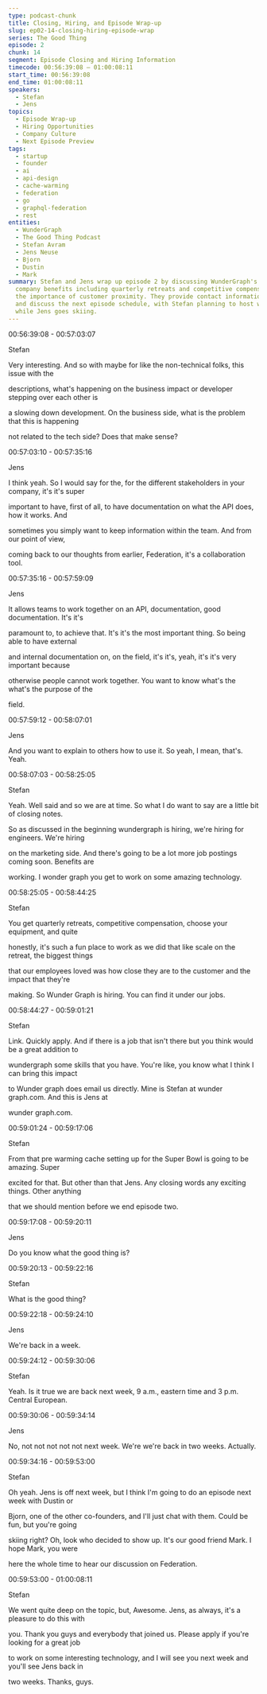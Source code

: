 ```yaml
---
type: podcast-chunk
title: Closing, Hiring, and Episode Wrap-up
slug: ep02-14-closing-hiring-episode-wrap
series: The Good Thing
episode: 2
chunk: 14
segment: Episode Closing and Hiring Information
timecode: 00:56:39:08 – 01:00:08:11
start_time: 00:56:39:08
end_time: 01:00:08:11
speakers:
  - Stefan
  - Jens
topics:
  - Episode Wrap-up
  - Hiring Opportunities
  - Company Culture
  - Next Episode Preview
tags:
  - startup
  - founder
  - ai
  - api-design
  - cache-warming
  - federation
  - go
  - graphql-federation
  - rest
entities:
  - WunderGraph
  - The Good Thing Podcast
  - Stefan Avram
  - Jens Neuse
  - Bjorn
  - Dustin
  - Mark
summary: Stefan and Jens wrap up episode 2 by discussing WunderGraph's hiring opportunities,
  company benefits including quarterly retreats and competitive compensation, and
  the importance of customer proximity. They provide contact information for job applications
  and discuss the next episode schedule, with Stefan planning to host with other co-founders
  while Jens goes skiing.
---
```


00:56:39:08 - 00:57:03:07

Stefan

Very interesting. And so with maybe for like the non-technical folks, this issue with the

descriptions, what's happening on the business impact or developer stepping over each other is

a slowing down development. On the business side, what is the problem that this is happening

not related to the tech side? Does that make sense?

00:57:03:10 - 00:57:35:16

Jens

I think yeah. So I would say for the, for the different stakeholders in your company, it's it's super

important to have, first of all, to have documentation on what the API does, how it works. And

sometimes you simply want to keep information within the team. And from our point of view,

coming back to our thoughts from earlier, Federation, it's a collaboration tool.

00:57:35:16 - 00:57:59:09

Jens

It allows teams to work together on an API, documentation, good documentation. It's it's

paramount to, to achieve that. It's it's the most important thing. So being able to have external

and internal documentation on, on the field, it's it's, yeah, it's it's very important because

otherwise people cannot work together. You want to know what's the what's the purpose of the

field.

00:57:59:12 - 00:58:07:01

Jens

And you want to explain to others how to use it. So yeah, I mean, that's. Yeah.

00:58:07:03 - 00:58:25:05

Stefan

Yeah. Well said and so we are at time. So what I do want to say are a little bit of closing notes.

So as discussed in the beginning wundergraph is hiring, we're hiring for engineers. We're hiring

on the marketing side. And there's going to be a lot more job postings coming soon. Benefits are

working. I wonder graph you get to work on some amazing technology.

00:58:25:05 - 00:58:44:25

Stefan

You get quarterly retreats, competitive compensation, choose your equipment, and quite

honestly, it's such a fun place to work as we did that like scale on the retreat, the biggest things

that our employees loved was how close they are to the customer and the impact that they're

making. So Wunder Graph is hiring. You can find it under our jobs.

00:58:44:27 - 00:59:01:21

Stefan

Link. Quickly apply. And if there is a job that isn't there but you think would be a great addition to

wundergraph some skills that you have. You're like, you know what I think I can bring this impact

to Wunder graph does email us directly. Mine is Stefan at wunder graph.com. And this is Jens at

wunder graph.com.

00:59:01:24 - 00:59:17:06

Stefan

From that pre warming cache setting up for the Super Bowl is going to be amazing. Super

excited for that. But other than that Jens. Any closing words any exciting things. Other anything

that we should mention before we end episode two.

00:59:17:08 - 00:59:20:11

Jens

Do you know what the good thing is?

00:59:20:13 - 00:59:22:16

Stefan

What is the good thing?

00:59:22:18 - 00:59:24:10

Jens

We're back in a week.

00:59:24:12 - 00:59:30:06

Stefan

Yeah. Is it true we are back next week, 9 a.m., eastern time and 3 p.m. Central European.

00:59:30:06 - 00:59:34:14

Jens

No, not not not not not next week. We're we're back in two weeks. Actually.

00:59:34:16 - 00:59:53:00

Stefan

Oh yeah. Jens is off next week, but I think I'm going to do an episode next week with Dustin or

Bjorn, one of the other co-founders, and I'll just chat with them. Could be fun, but you're going

skiing right? Oh, look who decided to show up. It's our good friend Mark. I hope Mark, you were

here the whole time to hear our discussion on Federation.

00:59:53:00 - 01:00:08:11

Stefan

We went quite deep on the topic, but, Awesome. Jens, as always, it's a pleasure to do this with

you. Thank you guys and everybody that joined us. Please apply if you're looking for a great job

to work on some interesting technology, and I will see you next week and you'll see Jens back in

two weeks. Thanks, guys. 